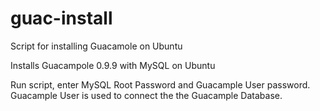 # guac-install
Script for installing Guacamole on Ubuntu

Installs Guacampole 0.9.9 with MySQL on Ubuntu

Run script, enter MySQL Root Password and Guacample User password. Guacample User is used to connect the the Guacample Database.
